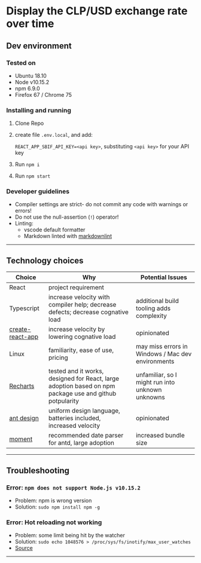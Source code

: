 # Display the CLP/USD exchange rate over time

## Dev environment

### Tested on

* Ubuntu 18.10
* Node v10.15.2
* npm  6.9.0
* Firefox 67 / Chrome 75

### Installing and running

1. Clone Repo
1. create file `.env.local`, and add:

    `REACT_APP_SBIF_API_KEY=<api key>`, substituting `<api key>` for your API key

1. Run `npm i`
1. Run `npm start`

### Developer guidelines

* Compiler settings are strict- do not commit any code with warnings or errors!
* Do not use the null-assertion (`!`) operator!
* Linting:
  * vscode default formatter
  * Markdown linted with [markdownlint](https://github.com/DavidAnson/markdownlint)

---

## Technology choices

| Choice   |      Why      |    Potential Issues    |
|----------|---------------|------------------------|
| React    |  project requirement |
| Typescript |    increase velocity with compiler help; decrease defects; decrease cognative load | additional build tooling adds complexity |
| [create-react-app](https://facebook.github.io/create-react-app/docs/adding-typescript) | increase velocity by lowering cognative load | opinionated |
| Linux | familiarity, ease of use, pricing | may miss errors in Windows / Mac dev environments |
| [Recharts](http://recharts.org/en-US) | tested and it works, designed for React, large adoption based on npm package use and github potpularity | unfamiliar, so I might run into unknown unknowns |
| [ant design](https://ant.design/)| uniform design language, batteries included, increased velocity | opinionated |
| [moment](https://momentjs.com/)| recommended date parser for antd, large adoption| increased bundle size|

---

## Troubleshooting

### Error: `npm does not support Node.js v10.15.2`

* Problem: npm is wrong version
* Solution: `sudo npm install npm -g`

### Error: Hot reloading not working

* Problem: some limit being hit by the watcher
* Solution: `sudo echo 1048576 > /proc/sys/fs/inotify/max_user_watches`
* [Source](https://stackoverflow.com/a/42311067)

---
